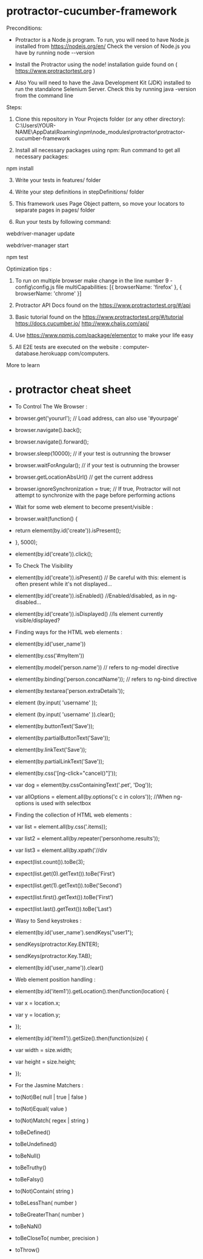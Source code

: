 # protractor-cucumber-framework

Preconditions:
- Protractor is a Node.js program. To run, you will need to have Node.js installed from https://nodejs.org/en/ Check the version of Node.js you have by running node --version

- Install the Protractor using the node! installation guide found on ( https://www.protractortest.org )

- Also You will need to have the Java Development Kit (JDK) installed to run the standalone Selenium Server. Check this by running java -version from the command line

Steps:
1. Clone this repository in Your Projects folder (or any other directory): 
C:\Users\YOUR-NAME\AppData\Roaming\npm\node_modules\protractor\protractor-cucumber-framework

2. Install all necessary packages using npm: Run command to get all necessary packages: 

npm install

3. Write your tests in features/ folder

4. Write your step definitions in stepDefinitions/ folder

5. This framework uses Page Object pattern, so move your locators to separate pages in pages/ folder

6. Run your tests by following command:
 
webdriver-manager update

webdriver-manager start

npm test


Optimization tips :
1) To run on multiple browser make change in the line number 9 - config\config.js file
  multiCapabilities: [{
  browserName: 'firefox'
  }, {
  browserName: 'chrome'  }]
  
2) Protractor API Docs found on the https://www.protractortest.org/#/api

3) Basic tutorial found on the 
https://www.protractortest.org/#/tutorial
https://docs.cucumber.io/
http://www.chaijs.com/api/

4) Use https://www.npmjs.com/package/elementor to make your life easy

5) All E2E tests are executed on the website : computer-database.herokuapp com/computers.


More to learn
- # protractor cheat sheet

- To Control The We Browser :

- browser.get('yoururl'); // Load address, can also use '#yourpage'
- browser.navigate().back();
- browser.navigate().forward();
- browser.sleep(10000); // if your test is outrunning the browser
- browser.waitForAngular(); // if your test is outrunning the browser
- browser.getLocationAbsUrl() // get the current address
- browser.ignoreSynchronization = true; // If true, Protractor will not attempt to synchronize with the page before performing actions

- Wait for some web element to become present/visible  :

- browser.wait(function() {
-    return element(by.id('create')).isPresent();
- }, 5000);
- element(by.id('create')).click();

- To Check The Visibility
- element(by.id('create')).isPresent() // Be careful with this: element is often present while it's not displayed...
- element(by.id('create')).isEnabled() //Enabled/disabled, as in ng-disabled...
- element(by.id('create')).isDisplayed() //Is element currently visible/displayed?

- Finding ways for the HTML web elements  :

- element(by.id('user_name'))
- element(by.css('#myItem'))
- element(by.model('person.name')) // refers to ng-model directive
- element(by.binding('person.concatName')); // refers to ng-bind directive
- element(by.textarea('person.extraDetails'));
- element (by.input( 'username' ));
- element (by.input( 'username' )).clear();
- element(by.buttonText('Save'));
- element(by.partialButtonText('Save'));
- element(by.linkText('Save'));
- element(by.partialLinkText('Save'));
- element(by.css('[ng-click="cancel()"]')); 
- var dog = element(by.cssContainingText('.pet', 'Dog'));
- var allOptions = element.all(by.options('c c in colors')); //When ng-options is used with selectbox

- Finding the collection of HTML web elements :

- var list = element.all(by.css('.items));
- var list2 = element.all(by.repeater('personhome.results'));
- var list3 = element.all(by.xpath('//div
- expect(list.count()).toBe(3);
- expect(list.get(0).getText()).toBe('First’)
- expect(list.get(1).getText()).toBe('Second’)
- expect(list.first().getText()).toBe('First’)
- expect(list.last().getText()).toBe('Last’)

- Wasy to Send keystrokes :

- element(by.id('user_name').sendKeys("user1");
- sendKeys(protractor.Key.ENTER);
- sendKeys(protractor.Key.TAB);
- element(by.id('user_name')).clear()

- Web element position handling :

- element(by.id('item1')).getLocation().then(function(location) {
-   var x = location.x;
-   var y = location.y;
- });

- element(by.id('item1')).getSize().then(function(size) {
-   var width = size.width;
-   var height = size.height;
- });

- For the Jasmine Matchers :

- to(N­ot)­Be( null | true | false )
- to(N­ot)­Equ­al( value )
- to(N­ot)­Mat­ch( regex | string )
- toBe­Def­ine­d()
- toBe­Und­efi­ned()
- toBe­Nul­l()
- toBe­Tru­thy()
- toBe­Fal­sy()
- to(N­ot)­Con­tain( string )
- toBe­Les­sTh­an( number )
- toBe­Gre­ate­rTh­an( number )
- toBe­NaN()
- toBe­Clo­seTo( number, precision )
- toTh­row()




